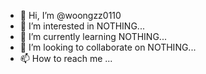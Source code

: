 - 👋 Hi, I’m @woongzz0110
- 👀 I’m interested in NOTHING...
- 🌱 I’m currently learning NOTHING...
- 💞️ I’m looking to collaborate on NOTHING...
- 📫 How to reach me ...

<!---
woongzz0110/woongzz0110 is a ✨ special ✨ repository because its `README.md` (this file) appears on your GitHub profile.
You can click the Preview link to take a look at your changes.
--->
